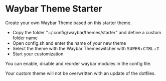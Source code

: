 # Waybar Theme Starter

Create your own Waybar Theme based on this starter theme.

- Copy the folder "~/.config/waybar/themes/starter" and define a custom folder name
- Open config.sh and enter the name of your new theme
- Select the theme with the Waybar Themeswitcher with <kbd>SUPER</kbd>+<kbd>CTRL</kbd>+<kbd>T</kbd>
- Start your customization

You can enable, disable and reorder waybar modules in the config file.

Your custom theme will not be overwritten with an update of the dotfiles.